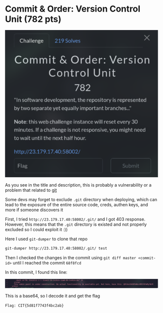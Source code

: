 # Commit & Order: Version Control Unit (782 pts)

![CommitOrderVersionControlUnit](img/commitorderversioncontrolunit.png)

As you see in the title and description, this is probably a vulnerability or a problem that related to [git](https://git-scm.com/)

Some devs may forget to exclude `.git` directory when deploying, which can lead to the exposure of the entire source code, creds, authen keys, and more if someone discovers it

First, I tried `http://23.179.17.40:58002/.git/` and I got 403 response. However, this means that the `.git` directory is existed and not properly excluded so I could exploit it :))

Here I used `git-dumper` to clone that repo

```sh
git-dumper http://23.179.17.40:58002/.git/ test
```

Then I checked the changes in the commit using `git diff master <commit-id>` until I reached the commit `68f8fcd`

In this commit, I found this line:

![flag](img/commitorderversioncontrolunit-flag.png)

This is a base64, so I decode it and get the flag

`Flag: CIT{5d81f7743f4bc2ab}`
